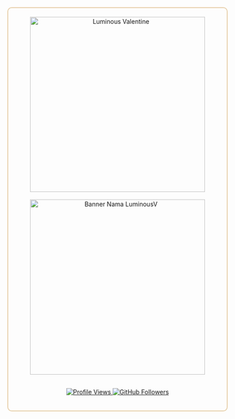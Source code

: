 <!-- ####### First Section #######-->

<div style="border: 2px solid #E7CFAA; border-radius: 10px; padding: 20px; margin-bottom: 20px;">

<div align="center">

  <!-- Gif Image -->
  <img src="https://media1.tenor.com/m/h5Lzr5BnGGAAAAAd/anime-luminous.gif" alt="Luminous Valentine" width="400"/>

  <div class="tenor-gif-embed" data-postid="9769138477087529056" data-share-method="host" data-aspect-ratio="1" data-width="100%"><a href="https://tenor.com/view/anime-luminous-luminus-luminas-valentine-gif-9769138477087529056"></div>

  <br>

  <!-- Name Banner -->
  <a href="https://github.com/LuminousVar">
    <img src="https://see.fontimg.com/api/rf5/dr2lZ/NzU2OTRhODgxMWYwNGRlZGI5NTFmYmQ1N2M0MTVjOTcudHRm/THVtaW5vdXNW/moomello-free-regular.png?r=fs&h=87&w=1333&fg=FFFFFF&bg=353D4B&tb=1&s=65" alt="Banner Nama LuminousV" width="400">
  </a>

</div>

<br/>

<!-- Follow Buttons -->
<p align="center">
  <a href="https://komarev.com/ghpvc/?username=LuminousVar&color=E7CFAA">
    <img src="https://komarev.com/ghpvc/?username=LuminousVar&color=4C47F1" alt="Profile Views"/>
  </a>
  <a href="https://github.com/LuminousVar"><img src="https://img.shields.io/github/followers/LuminousVar?label=Follow Me&style=social" alt="GitHub Followers"></a>
</p>

</div>

